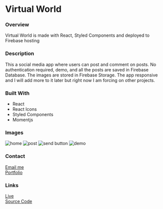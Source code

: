 # Virtual World

### Overview

Virtual World is made with React, Styled Components and deployed to Firebase hosting

### Description

This a social media app where users can post and comment on posts. No authentication required, demo, and all the posts are saved in Firebase Database. The images are stored in Firebase Storage. The app responsive and I will add more to it later but right now I am forcing on other projects.

### Built With

- React
- React Icons
- Styled Components
- Momentjs

### Images

![home](https://dl.airtable.com/.attachmentThumbnails/2896b179d87d6dede5274d87a20838f9/0aa3eb6e)
![post](https://dl.airtable.com/.attachmentThumbnails/e778442403b35b639d2d039edf3137b5/a933d49a)
![send button](https://dl.airtable.com/.attachments/e5bab7b7d4489885415d913d61727c80/20325aeb/sendbuttondisabledenabled.gif)
![demo](https://dl.airtable.com/.attachments/d75cc81771b235b7b6b3fd42ed76a80d/10869c8b/demo.gif)

### Contact

[Email me](mailto:meshari@meshariabid.com?subject=[GitHub]) \
[Portfolio](https://meshariabid.com/)

### Links

[Live](https://virtual-world-3f2c7.web.app) \
[Source Code](https://github.com/FyerBall/Virtual-World)
